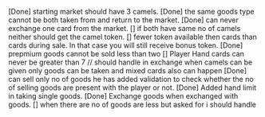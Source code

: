 [Done] starting market should have 3 camels.
[Done] the same goods type cannot be both taken from and return to the market.
[Done] can never exchange one card from the market.
[] if both have same no of camels neither should get the camel token.
[] fewer token available then cards than cards during sale. In that case you will still receive bonus token.
[Done] prepmium goods cannot be sold less than two
[] Player Hand cards can never be greater than 7 // should handle in exchange when camels can be given only goods can be taken and mixed cards also can happen
[Done] can sell only no of goods he has added validation to check whether the no of selling goods are present with the player or not.
[Done] Added hand limit in taking single goods.
[Done] Exchange goods when exchanged with goods.
[] when there are no of goods are less but asked for i should handle
